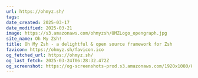 ```yaml
---
url: https://ohmyz.sh/
tags: 
date_created: 2025-03-17
date_modified: 2025-03-21
image: https://s3.amazonaws.com/ohmyzsh/OMZLogo_opengraph.jpg
site_name: Oh My Zsh!
title: Oh My Zsh - a delightful & open source framework for Zsh
favicon: https://ohmyz.sh/favicon.ico
og_fetched_url: https://ohmyz.sh/
og_last_fetch: 2025-03-24T06:28:32.472Z
og_screenshot: https://og-screenshots-prod.s3.amazonaws.com/1920x1080/80/false/977a44a674532d558c30e598c232e0461614dad2dde42071c68e1473db4a61c7.jpeg
---
```

